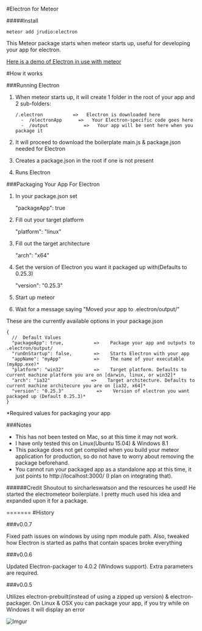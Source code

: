 #Electron for Meteor

#####Install

    meteor add jrudio:electron
    
This Meteor package starts when meteor starts up, useful for developing your app for electron.

[Here is a demo of Electron in use with meteor](https://www.youtube.com/watch?v=1OpsJp1_OK4)

#How it works

###Running Electron
1.	When meteor starts up, it will create 1 folder in the root of your app and 2 sub-folders:

		/.electron	         =>   Electron is downloaded here
		  -  /electronApp	   =>   Your Electron-specific code goes here
		  -  /output 		     =>   Your app will be sent here when you package it
2.	It will proceed to download the boilerplate main.js & package.json needed for Electron
3.	Creates a package.json in the root if one is not present
4.	Runs Electron

###Packaging Your App For Electron

1.  In your package.json set 

    "packageApp": true

2.  Fill out your target platform

    "platform": "linux"

3.  Fill out the target architecture

    "arch": "x64"

4.  Set the version of Electron you want it packaged up with(Defaults to 0.25.3)

    "version": "0.25.3"

5.  Start up meteor

6. Wait for a message saying "Moved your app to .electron/output/<appName-platform>"


These are the currently available options in your package.json


    {
      //  Default Values
      "packageApp": true,           =>    Package your app and outputs to .electron/output/
      "runOnStartup": false,        =>    Starts Electron with your app
      "appName": "myApp"            =>    The name of your executable (myApp.exe)*
      "platform": "win32"           =>    Target platform. Defaults to current machine platform you are on [darwin, linux, or win32]*
      "arch": "ia32"               =>    Target architecture. Defaults to current machine architecure you are on [ia32, x64]*
      "version": "0.25.3"            =>    Version of electron you want packaged up (Default 0.25.3)*
    }

*Required values for packaging your app

###Notes

*	This has not been tested on Mac, so at this time it may not work.
*	I have only tested this on Linux(Ubuntu 15.04) & Windows 8.1
*	This package does not get compiled when you build your meteor application for production, so do not have to worry about removing the package beforehand.
* You cannot run your packaged app as a standalone app at this time, it just points to http://localhost:3000/ (I plan on integrating that).

######Credit
Shoutout to sircharleswatson and the resources he used! He started the electrometeor boilerplate. I pretty much used his idea and expanded upon it for a package.

=======
#History

###v0.0.7

Fixed path issues on windows by using npm module path. Also, tweaked how Electron is started as paths that contain spaces broke everything

###v0.0.6

Updated Electron-packager to 4.0.2 (Windows support). Extra parameters are required.

###v0.0.5

Utilizes electron-prebuilt(instead of using a zipped up version) & electron-packager. On Linux & OSX you can package your app, if you try while on Windows it will display an error
	  
	  
![Imgur](http://i.imgur.com/7jnPWgS.png?1 "Running Electron on Plex Requests")
